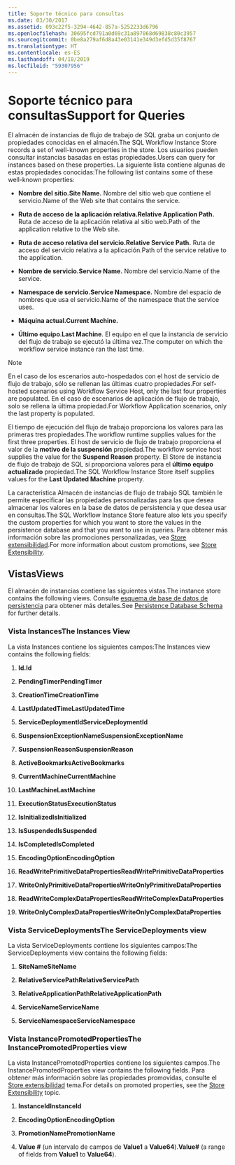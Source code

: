 ```yaml
---
title: Soporte técnico para consultas
ms.date: 03/30/2017
ms.assetid: 093c22f5-3294-4642-857a-5252233d6796
ms.openlocfilehash: 30695fcd791a0d69c31a897068d69838c80c3957
ms.sourcegitcommit: 0be8a279af6d8a43e03141e349d3efd5d35f8767
ms.translationtype: HT
ms.contentlocale: es-ES
ms.lasthandoff: 04/18/2019
ms.locfileid: "59307956"
---
```

# <a name="support-for-queries"></a><span data-ttu-id="63158-102">Soporte técnico para consultas</span><span class="sxs-lookup"><span data-stu-id="63158-102">Support for Queries</span></span>
<span data-ttu-id="63158-103">El almacén de instancias de flujo de trabajo de SQL graba un conjunto de propiedades conocidas en el almacén.</span><span class="sxs-lookup"><span data-stu-id="63158-103">The SQL Workflow Instance Store records a set of well-known properties in the store.</span></span> <span data-ttu-id="63158-104">Los usuarios pueden consultar instancias basadas en estas propiedades.</span><span class="sxs-lookup"><span data-stu-id="63158-104">Users can query for instances based on these properties.</span></span> <span data-ttu-id="63158-105">La siguiente lista contiene algunas de estas propiedades conocidas:</span><span class="sxs-lookup"><span data-stu-id="63158-105">The following list contains some of these well-known properties:</span></span>  
  
-   <span data-ttu-id="63158-106">**Nombre del sitio.**</span><span class="sxs-lookup"><span data-stu-id="63158-106">**Site Name.**</span></span> <span data-ttu-id="63158-107">Nombre del sitio web que contiene el servicio.</span><span class="sxs-lookup"><span data-stu-id="63158-107">Name of the Web site that contains the service.</span></span>  
  
-   <span data-ttu-id="63158-108">**Ruta de acceso de la aplicación relativa.**</span><span class="sxs-lookup"><span data-stu-id="63158-108">**Relative Application Path.**</span></span> <span data-ttu-id="63158-109">Ruta de acceso de la aplicación relativa al sitio web.</span><span class="sxs-lookup"><span data-stu-id="63158-109">Path of the application relative to the Web site.</span></span>  
  
-   <span data-ttu-id="63158-110">**Ruta de acceso relativa del servicio.**</span><span class="sxs-lookup"><span data-stu-id="63158-110">**Relative Service Path.**</span></span> <span data-ttu-id="63158-111">Ruta de acceso del servicio relativa a la aplicación.</span><span class="sxs-lookup"><span data-stu-id="63158-111">Path of the service relative to the application.</span></span>  
  
-   <span data-ttu-id="63158-112">**Nombre de servicio.**</span><span class="sxs-lookup"><span data-stu-id="63158-112">**Service Name.**</span></span> <span data-ttu-id="63158-113">Nombre del servicio.</span><span class="sxs-lookup"><span data-stu-id="63158-113">Name of the service.</span></span>  
  
-   <span data-ttu-id="63158-114">**Namespace de servicio.**</span><span class="sxs-lookup"><span data-stu-id="63158-114">**Service Namespace.**</span></span> <span data-ttu-id="63158-115">Nombre del espacio de nombres que usa el servicio.</span><span class="sxs-lookup"><span data-stu-id="63158-115">Name of the namespace that the service uses.</span></span>  
  
-   <span data-ttu-id="63158-116">**Máquina actual.**</span><span class="sxs-lookup"><span data-stu-id="63158-116">**Current Machine.**</span></span>  
  
-   <span data-ttu-id="63158-117">**Último equipo**.</span><span class="sxs-lookup"><span data-stu-id="63158-117">**Last Machine**.</span></span> <span data-ttu-id="63158-118">El equipo en el que la instancia de servicio del flujo de trabajo se ejecutó la última vez.</span><span class="sxs-lookup"><span data-stu-id="63158-118">The computer on which the workflow service instance ran the last time.</span></span>  
  
> [!NOTE]
>  <span data-ttu-id="63158-119">En el caso de los escenarios auto-hospedados con el host de servicio de flujo de trabajo, sólo se rellenan las últimas cuatro propiedades.</span><span class="sxs-lookup"><span data-stu-id="63158-119">For self-hosted scenarios using Workflow Service Host, only the last four properties are populated.</span></span> <span data-ttu-id="63158-120">En el caso de escenarios de aplicación de flujo de trabajo, solo se rellena la última propiedad.</span><span class="sxs-lookup"><span data-stu-id="63158-120">For Workflow Application scenarios, only the last property is populated.</span></span>  
  
 <span data-ttu-id="63158-121">El tiempo de ejecución del flujo de trabajo proporciona los valores para las primeras tres propiedades.</span><span class="sxs-lookup"><span data-stu-id="63158-121">The workflow runtime supplies values for the first three properties.</span></span> <span data-ttu-id="63158-122">El host de servicio de flujo de trabajo proporciona el valor de la **motivo de la suspensión** propiedad.</span><span class="sxs-lookup"><span data-stu-id="63158-122">The workflow service host supplies the value for the **Suspend Reason** property.</span></span> <span data-ttu-id="63158-123">El Store de instancia de flujo de trabajo de SQL sí proporciona valores para el **último equipo actualizado** propiedad.</span><span class="sxs-lookup"><span data-stu-id="63158-123">The SQL Workflow Instance Store itself supplies values for the **Last Updated Machine** property.</span></span>  
  
 <span data-ttu-id="63158-124">La característica Almacén de instancias de flujo de trabajo SQL también le permite especificar las propiedades personalizadas para las que desea almacenar los valores en la base de datos de persistencia y que desea usar en consultas.</span><span class="sxs-lookup"><span data-stu-id="63158-124">The SQL Workflow Instance Store feature also lets you specify the custom properties for which you want to store the values in the persistence database and that you want to use in queries.</span></span> <span data-ttu-id="63158-125">Para obtener más información sobre las promociones personalizadas, vea [Store extensibilidad](store-extensibility.md).</span><span class="sxs-lookup"><span data-stu-id="63158-125">For more information about custom promotions, see [Store Extensibility](store-extensibility.md).</span></span>  
  
## <a name="views"></a><span data-ttu-id="63158-126">Vistas</span><span class="sxs-lookup"><span data-stu-id="63158-126">Views</span></span>  
 <span data-ttu-id="63158-127">El almacén de instancias contiene las siguientes vistas.</span><span class="sxs-lookup"><span data-stu-id="63158-127">The instance store contains the following views.</span></span> <span data-ttu-id="63158-128">Consulte [esquema de base de datos de persistencia](persistence-database-schema.md) para obtener más detalles.</span><span class="sxs-lookup"><span data-stu-id="63158-128">See [Persistence Database Schema](persistence-database-schema.md) for further details.</span></span>  
  
### <a name="the-instances-view"></a><span data-ttu-id="63158-129">Vista Instances</span><span class="sxs-lookup"><span data-stu-id="63158-129">The Instances View</span></span>  
 <span data-ttu-id="63158-130">La vista Instances contiene los siguientes campos:</span><span class="sxs-lookup"><span data-stu-id="63158-130">The Instances view contains the following fields:</span></span>  
  
1. <span data-ttu-id="63158-131">**Id.**</span><span class="sxs-lookup"><span data-stu-id="63158-131">**Id**</span></span>  
  
2. <span data-ttu-id="63158-132">**PendingTimer**</span><span class="sxs-lookup"><span data-stu-id="63158-132">**PendingTimer**</span></span>  
  
3. <span data-ttu-id="63158-133">**CreationTime**</span><span class="sxs-lookup"><span data-stu-id="63158-133">**CreationTime**</span></span>  
  
4. <span data-ttu-id="63158-134">**LastUpdatedTime**</span><span class="sxs-lookup"><span data-stu-id="63158-134">**LastUpdatedTime**</span></span>  
  
5. <span data-ttu-id="63158-135">**ServiceDeploymentId**</span><span class="sxs-lookup"><span data-stu-id="63158-135">**ServiceDeploymentId**</span></span>  
  
6. <span data-ttu-id="63158-136">**SuspensionExceptionName**</span><span class="sxs-lookup"><span data-stu-id="63158-136">**SuspensionExceptionName**</span></span>  
  
7. <span data-ttu-id="63158-137">**SuspensionReason**</span><span class="sxs-lookup"><span data-stu-id="63158-137">**SuspensionReason**</span></span>  
  
8. <span data-ttu-id="63158-138">**ActiveBookmarks**</span><span class="sxs-lookup"><span data-stu-id="63158-138">**ActiveBookmarks**</span></span>  
  
9. <span data-ttu-id="63158-139">**CurrentMachine**</span><span class="sxs-lookup"><span data-stu-id="63158-139">**CurrentMachine**</span></span>  
  
10. <span data-ttu-id="63158-140">**LastMachine**</span><span class="sxs-lookup"><span data-stu-id="63158-140">**LastMachine**</span></span>  
  
11. <span data-ttu-id="63158-141">**ExecutionStatus**</span><span class="sxs-lookup"><span data-stu-id="63158-141">**ExecutionStatus**</span></span>  
  
12. <span data-ttu-id="63158-142">**IsInitialized**</span><span class="sxs-lookup"><span data-stu-id="63158-142">**IsInitialized**</span></span>  
  
13. <span data-ttu-id="63158-143">**IsSuspended**</span><span class="sxs-lookup"><span data-stu-id="63158-143">**IsSuspended**</span></span>  
  
14. <span data-ttu-id="63158-144">**IsCompleted**</span><span class="sxs-lookup"><span data-stu-id="63158-144">**IsCompleted**</span></span>  
  
15. <span data-ttu-id="63158-145">**EncodingOption**</span><span class="sxs-lookup"><span data-stu-id="63158-145">**EncodingOption**</span></span>  
  
16. <span data-ttu-id="63158-146">**ReadWritePrimitiveDataProperties**</span><span class="sxs-lookup"><span data-stu-id="63158-146">**ReadWritePrimitiveDataProperties**</span></span>  
  
17. <span data-ttu-id="63158-147">**WriteOnlyPrimitiveDataProperties**</span><span class="sxs-lookup"><span data-stu-id="63158-147">**WriteOnlyPrimitiveDataProperties**</span></span>  
  
18. <span data-ttu-id="63158-148">**ReadWriteComplexDataProperties**</span><span class="sxs-lookup"><span data-stu-id="63158-148">**ReadWriteComplexDataProperties**</span></span>  
  
19. <span data-ttu-id="63158-149">**WriteOnlyComplexDataProperties**</span><span class="sxs-lookup"><span data-stu-id="63158-149">**WriteOnlyComplexDataProperties**</span></span>  
  
### <a name="the-servicedeployments-view"></a><span data-ttu-id="63158-150">Vista ServiceDeployments</span><span class="sxs-lookup"><span data-stu-id="63158-150">The ServiceDeployments view</span></span>  
 <span data-ttu-id="63158-151">La vista ServiceDeployments contiene los siguientes campos:</span><span class="sxs-lookup"><span data-stu-id="63158-151">The ServiceDeployments view contains the following fields:</span></span>  
  
1. <span data-ttu-id="63158-152">**SiteName**</span><span class="sxs-lookup"><span data-stu-id="63158-152">**SiteName**</span></span>  
  
2. <span data-ttu-id="63158-153">**RelativeServicePath**</span><span class="sxs-lookup"><span data-stu-id="63158-153">**RelativeServicePath**</span></span>  
  
3. <span data-ttu-id="63158-154">**RelativeApplicationPath**</span><span class="sxs-lookup"><span data-stu-id="63158-154">**RelativeApplicationPath**</span></span>  
  
4. <span data-ttu-id="63158-155">**ServiceName**</span><span class="sxs-lookup"><span data-stu-id="63158-155">**ServiceName**</span></span>  
  
5. <span data-ttu-id="63158-156">**ServiceNamespace**</span><span class="sxs-lookup"><span data-stu-id="63158-156">**ServiceNamespace**</span></span>  
  
### <a name="the-instancepromotedproperties-view"></a><span data-ttu-id="63158-157">Vista InstancePromotedProperties</span><span class="sxs-lookup"><span data-stu-id="63158-157">The InstancePromotedProperties view</span></span>  
 <span data-ttu-id="63158-158">La vista InstancePromotedProperties contiene los siguientes campos.</span><span class="sxs-lookup"><span data-stu-id="63158-158">The InstancePromotedProperties view contains the following fields.</span></span> <span data-ttu-id="63158-159">Para obtener más información sobre las propiedades promovidas, consulte el [Store extensibilidad](store-extensibility.md) tema.</span><span class="sxs-lookup"><span data-stu-id="63158-159">For details on promoted properties, see the [Store Extensibility](store-extensibility.md) topic.</span></span>  
  
1. <span data-ttu-id="63158-160">**InstanceId**</span><span class="sxs-lookup"><span data-stu-id="63158-160">**InstanceId**</span></span>  
  
2. <span data-ttu-id="63158-161">**EncodingOption**</span><span class="sxs-lookup"><span data-stu-id="63158-161">**EncodingOption**</span></span>  
  
3. <span data-ttu-id="63158-162">**PromotionName**</span><span class="sxs-lookup"><span data-stu-id="63158-162">**PromotionName**</span></span>  
  
4. <span data-ttu-id="63158-163">**Value #** (un intervalo de campos de **Value1** a **Value64**).</span><span class="sxs-lookup"><span data-stu-id="63158-163">**Value#** (a range of fields from **Value1** to **Value64**).</span></span>
